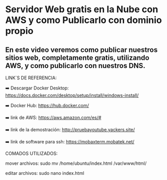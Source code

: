 # Servidor Web gratis en la Nube con AWS y como Publicarlo con dominio propio

## En este video veremos como publicar nuestros sitios web, completamente gratis, utilizando AWS, y como publicarlo con nuestros DNS.


LINK´S DE REFERENCIA:



➡️ Descargar Docker Desktop: https://docs.docker.com/desktop/setup/install/windows-install/

➡️ Docker Hub: https://hub.docker.com/

➡️ link de AWS: https://aws.amazon.com/es/#

➡️ link de la demostración: http://pruebayoutube.yackers.site/

➡️ link de software para ssh: https://mobaxterm.mobatek.net/


COMADOS UTILIZADOS:



mover archivos: sudo mv /home/ubuntu/index.html /var/www/html/


editar archivos: sudo nano index.html